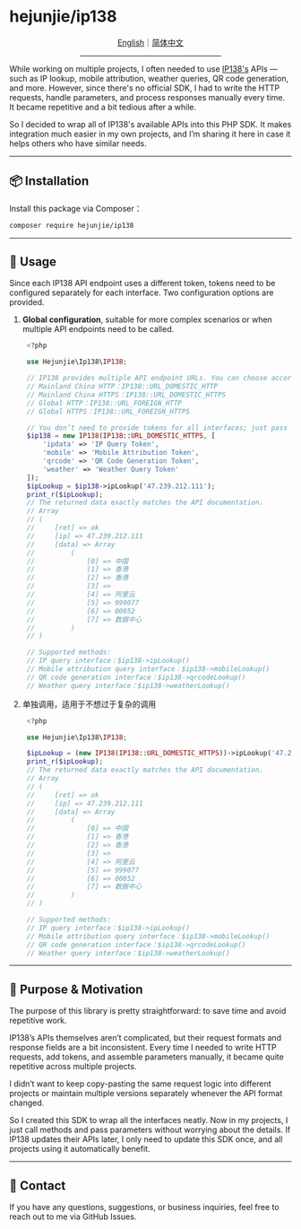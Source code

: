 # hejunjie/ip138

<div align="center">
  <a href="./README.md">English</a>｜<a href="./README.zh-CN.md">简体中文</a>
  <hr width="50%"/>
</div>

While working on multiple projects, I often needed to use [IP138's](https://user.ip138.com) APIs — such as IP lookup, mobile attribution, weather queries, QR code generation, and more. However, since there's no official SDK, I had to write the HTTP requests, handle parameters, and process responses manually every time. It became repetitive and a bit tedious after a while.

So I decided to wrap all of IP138's available APIs into this PHP SDK. It makes integration much easier in my own projects, and I’m sharing it here in case it helps others who have similar needs.

---

## 📦 Installation

Install this package via Composer：

```bash
composer require hejunjie/ip138
```

---

## 🚀 Usage

Since each IP138 API endpoint uses a different token, tokens need to be configured separately for each interface. Two configuration options are provided.

1. **Global configuration**, suitable for more complex scenarios or when multiple API endpoints need to be called.

   ```php
    <?php

    use Hejunjie\Ip138\IP138;

    // IP138 provides multiple API endpoint URLs. You can choose according to your needs:
    // Mainland China HTTP：IP138::URL_DOMESTIC_HTTP
    // Mainland China HTTPS：IP138::URL_DOMESTIC_HTTPS
    // Global HTTP：IP138::URL_FOREIGN_HTTP
    // Global HTTPS：IP138::URL_FOREIGN_HTTPS

    // You don’t need to provide tokens for all interfaces; just pass the token for the specific interface you want to use.
    $ip138 = new IP138(IP138::URL_DOMESTIC_HTTPS, [
        'ipdata' => 'IP Query Token',
        'mobile' => 'Mobile Attribution Token',
        'qrcode' => 'QR Code Generation Token',
        'weather' => 'Weather Query Token'
    ]);
    $ipLookup = $ip138->ipLookup('47.239.212.111');
    print_r($ipLookup);
    // The returned data exactly matches the API documentation.
    // Array
    // (
    //     [ret] => ok
    //     [ip] => 47.239.212.111
    //     [data] => Array
    //         (
    //             [0] => 中国
    //             [1] => 香港
    //             [2] => 香港
    //             [3] =>
    //             [4] => 阿里云
    //             [5] => 999077
    //             [6] => 00852
    //             [7] => 数据中心
    //         )
    // )

    // Supported methods:
    // IP query interface：$ip138->ipLookup()
    // Mobile attribution query interface：$ip138->mobileLookup()
    // QR code generation interface：$ip138->qrcodeLookup()
    // Weather query interface：$ip138->weatherLookup()
   ```

2. 单独调用，适用于不想过于复杂的调用

   ```php
    <?php

    use Hejunjie\Ip138\IP138;

    $ipLookup = (new IP138(IP138::URL_DOMESTIC_HTTPS))->ipLookup('47.239.212.111','jsonp','','IP Query Token');
    print_r($ipLookup);
    // The returned data exactly matches the API documentation.
    // Array
    // (
    //     [ret] => ok
    //     [ip] => 47.239.212.111
    //     [data] => Array
    //         (
    //             [0] => 中国
    //             [1] => 香港
    //             [2] => 香港
    //             [3] =>
    //             [4] => 阿里云
    //             [5] => 999077
    //             [6] => 00852
    //             [7] => 数据中心
    //         )
    // )

    // Supported methods:
    // IP query interface：$ip138->ipLookup()
    // Mobile attribution query interface：$ip138->mobileLookup()
    // QR code generation interface：$ip138->qrcodeLookup()
    // Weather query interface：$ip138->weatherLookup()
   ```

---

## 🧠 Purpose & Motivation

The purpose of this library is pretty straightforward: to save time and avoid repetitive work.

IP138’s APIs themselves aren’t complicated, but their request formats and response fields are a bit inconsistent. Every time I needed to write HTTP requests, add tokens, and assemble parameters manually, it became quite repetitive across multiple projects.

I didn’t want to keep copy-pasting the same request logic into different projects or maintain multiple versions separately whenever the API format changed.

So I created this SDK to wrap all the interfaces neatly. Now in my projects, I just call methods and pass parameters without worrying about the details. If IP138 updates their APIs later, I only need to update this SDK once, and all projects using it automatically benefit.

---

## 📮 Contact

If you have any questions, suggestions, or business inquiries, feel free to reach out to me via GitHub Issues.
